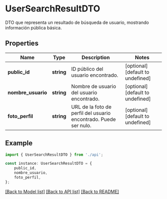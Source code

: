 # UserSearchResultDTO

DTO que representa un resultado de búsqueda de usuario, mostrando información pública básica.

## Properties

Name | Type | Description | Notes
------------ | ------------- | ------------- | -------------
**public_id** | **string** | ID público del usuario encontrado. | [optional] [default to undefined]
**nombre_usuario** | **string** | Nombre de usuario del usuario encontrado. | [optional] [default to undefined]
**foto_perfil** | **string** | URL de la foto de perfil del usuario encontrado. Puede ser nulo. | [optional] [default to undefined]

## Example

```typescript
import { UserSearchResultDTO } from './api';

const instance: UserSearchResultDTO = {
    public_id,
    nombre_usuario,
    foto_perfil,
};
```

[[Back to Model list]](../README.md#documentation-for-models) [[Back to API list]](../README.md#documentation-for-api-endpoints) [[Back to README]](../README.md)
